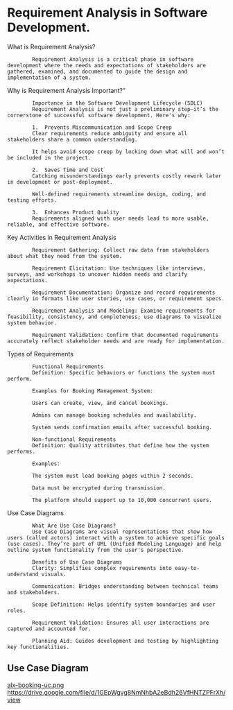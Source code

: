 # Requirement Analysis in Software Development.


What is Requirement Analysis?

            Requirement Analysis is a critical phase in software development where the needs and expectations of stakeholders are gathered, examined, and documented to guide the design and implementation of a system.

Why is Requirement Analysis Important?”

            Importance in the Software Development Lifecycle (SDLC)
            Requirement Analysis is not just a preliminary step—it’s the cornerstone of successful software development. Here's why:
            
            1.  Prevents Miscommunication and Scope Creep
            Clear requirements reduce ambiguity and ensure all stakeholders share a common understanding.
            
            It helps avoid scope creep by locking down what will and won’t be included in the project.
            
            2.  Saves Time and Cost
            Catching misunderstandings early prevents costly rework later in development or post-deployment.
            
            Well-defined requirements streamline design, coding, and testing efforts.
            
            3.  Enhances Product Quality
            Requirements aligned with user needs lead to more usable, reliable, and effective software.

Key Activities in Requirement Analysis

            Requirement Gathering: Collect raw data from stakeholders about what they need from the system.
            
            Requirement Elicitation: Use techniques like interviews, surveys, and workshops to uncover hidden needs and clarify expectations.
            
            Requirement Documentation: Organize and record requirements clearly in formats like user stories, use cases, or requirement specs.
            
            Requirement Analysis and Modeling: Examine requirements for feasibility, consistency, and completeness; use diagrams to visualize system behavior.
            
            Requirement Validation: Confirm that documented requirements accurately reflect stakeholder needs and are ready for implementation.


Types of Requirements

            Functional Requirements
            Definition: Specific behaviors or functions the system must perform.
            
            Examples for Booking Management System:
            
            Users can create, view, and cancel bookings.
            
            Admins can manage booking schedules and availability.
            
            System sends confirmation emails after successful booking.
            
            Non-functional Requirements
            Definition: Quality attributes that define how the system performs.

            Examples:
            
            The system must load booking pages within 2 seconds.
            
            Data must be encrypted during transmission.
            
            The platform should support up to 10,000 concurrent users.

Use Case Diagrams

            What Are Use Case Diagrams?
            Use Case Diagrams are visual representations that show how users (called actors) interact with a system to achieve specific goals (use cases). They’re part of UML (Unified Modeling Language) and help outline system functionality from the user's perspective.
            
            Benefits of Use Case Diagrams
            Clarity: Simplifies complex requirements into easy-to-understand visuals.
            
            Communication: Bridges understanding between technical teams and stakeholders.
            
            Scope Definition: Helps identify system boundaries and user roles.
            
            Requirement Validation: Ensures all user interactions are captured and accounted for.
            
            Planning Aid: Guides development and testing by highlighting key functionalities.

## Use Case Diagram
[alx-booking-uc.png](https://drive.google.com/file/d/1GEpWgvg8NmNhbA2eBdh26VfHNTZPFrXh/view)
https://drive.google.com/file/d/1GEpWgvg8NmNhbA2eBdh26VfHNTZPFrXh/view

